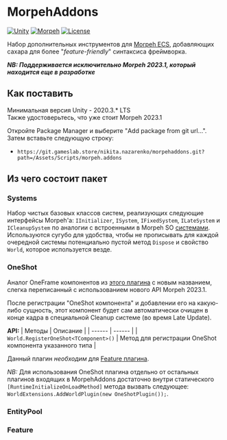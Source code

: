# MorpehAddons

[![Unity](https://img.shields.io/badge/Unity-2020.3%2B-black)](https://unity3d.com/pt/get-unity/download/archive) 
[![Morpeh](https://img.shields.io/badge/Morpeh-2023.1-3750c1)](https://github.com/scellecs/morpeh/) 
[![License](https://img.shields.io/badge/License-MIT-yellow)]()

Набор дополнительных инструментов для [Morpeh ECS](https://github.com/scellecs/morpeh/), добавляющих сахара для более "_feature-friendly_" синтаксиса фреймворка.

***NB: Поддерживается исключительно Morpeh 2023.1, который находится еще в разработке***

## Как поставить

Минимальная версия Unity - 2020.3.* LTS \
Также удостоверьтесь, что уже стоит Morpeh 2023.1

Откройте Package Manager и выберите "Add package from git url...". Затем вставьте следующую строку:
* `https://git.gameslab.store/nikita.nazarenko/morpehaddons.git?path=/Assets/Scripts/morpeh.addons`

## Из чего состоит пакет

### Systems

Набор чистых базовых классов систем, реализующих следующие интерфейсы Morpeh'а: `IInitializer`, `ISystem`, `IFixedSystem`, `ILateSystem` и `ICleanupSystem` по аналогии с встроенными в Morpeh SO [системами](https://github.com/scellecs/morpeh/tree/main/Unity/Systems). \
Используются сугубо для удобства, чтобы не прописывать для каждой очередной системы потенциально пустой метод `Dispose` и свойство `World`, которое используется везде.

### OneShot

Аналог OneFrame компонентов из [этого плагина](https://github.com/SH42913/morpeh.helpers) с новым названием, слегка переписанный с использованием нового API Morpeh 2023.1.

После регистрации "OneShot компонента" и добавлении его на какую-либо сущность, этот компонент будет сам автоматически очищен в конце кадра в специальной Cleanup системе (во время Late Update).

**API:**
| Методы | Описание |
| ------ | ------ |
| `World.RegisterOneShot<TComponent>()` | Метод для регистрации OneShot компонента указанного типа |

Данный плагин _необходим_ для [Feature плагина](#feature).

_NB:_ Для использования OneShot плагина отдельно от остальных плагинов входящих в MorpehAddons достаточно внутри статического `[RuntimeInitializeOnLoadMethod]` метода вызвать следующее: `WorldExtensions.AddWorldPlugin(new OneShotPlugin());`.

### EntityPool



### Feature



